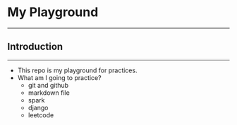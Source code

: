 # **My Playground**
---

## **Introduction**
---
- This repo is my playground for practices.
- What am I going to practice?
	- git and github
	- markdown file
	- spark
	- django
	- leetcode
